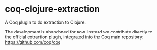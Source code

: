 coq-clojure-extraction
======================

A Coq plugin to do extraction to Clojure.

The development is abandoned for now. Instead we contribute directly to the official extraction plugin, integrated into the Coq main repository: https://github.com/coq/coq